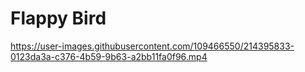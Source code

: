 # Flappy Bird

https://user-images.githubusercontent.com/109466550/214395833-0123da3a-c376-4b59-9b63-a2bb11fa0f96.mp4

